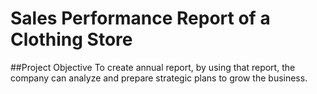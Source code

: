 # Sales Performance Report of a Clothing Store
##Project Objective
To create annual report, by using that report, the company can analyze and prepare strategic plans to grow the business.
